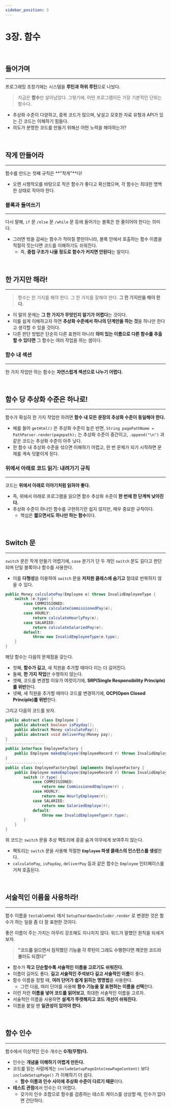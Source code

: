 ```yaml
---
sidebar_position: 3
---
```


# 3장. 함수

<br/>

## 들어가며

---

프로그래밍 초창기에는 시스템을 **루틴과 하위 루틴**으로 나눴다.

> 지금은 **함수**만 살아남았다. 그렇기에, 어떤 프로그램이든 가장 기본적인 단위는 함수다.

- 추상화 수준이 다양하고, 중복 코드가 많으며, 낯설고 모호한 자료 유형과 API가 있는 긴 코드는 이해하기 힘들다.
- 의도가 분명한 코드를 만들기 위해선 어떤 노력을 해야하는가?

<br/>

## 작게 만들어라

---

함수를 만드는 첫째 규칙은 **"작게"**다!

- 오랜 시행착오를 바탕으로 작은 함수가 좋다고 확신했으며, 각 함수는 최대한 명백한 상태로 작아야 한다.

### 블록과 들여쓰기

---

다시 말해, `if` 문 `/else` 문 `/while` 문 등에 들어가는 블록은 한 줄이어야 한다는 의미다.

- 그러면 밖을 감싸는 함수가 작아질 뿐만아니라, 블록 안에서 호출하는 함수 이름을 적절히 짓는다면 코드를 이해하기도 쉬워진다.
  - 즉, **중첩 구조가 나올 정도로 함수가 커지면 안된다**는 말이다.

<br/>

## 한 가지만 해라!

---

> 함수는 한 가지를 해야 한다. 그 한 가지를 잘해야 한다. **그 한 가지만을 해야 한다.**

- 이 말의 문제는 **그 한 가지가 무엇인지 알기가 어렵다**는 것이다.
- 이를 쉽게 이해하고자 하면 **추상화 수준에서 하나의 단계만을 하는 것**을 하나만 한다고 생각할 수 있을 것이다.
- 다른 판단 방법은 단순히 다른 표현이 아니라 **의미 있는 이름으로 다른 함수를 추출할 수 있다면** 그 함수는 여러 작업을 하는 셈이다.

### 함수 내 섹션

---

한 가지 작업만 하는 함수는 **자연스럽게 섹션으로 나누기 어렵다.**

<br/>

## 함수 당 추상화 수준은 하나로!

---

함수가 확실히 한 가지 작업만 하려면 **함수 내 모든 문장의 추상화 수준이 동일해야 한다.**

- 예를 들어 `getHtml()` 은 추상화 수준이 높은 반면, `String pagePathName = PathParser.render(pagepath);` 는 추상화 수준이 중간이고, `.append("\n")` 과 같은 코드는 추상화 수준이 아주 낮다.
- 한 함수 내 추상화 수준을 섞으면 이해하기 어렵고, 한 번 문제가 되기 시작하면 문제를 계속 덧붙이게 된다.

### 위에서 아래로 코드 읽기: 내려가기 규칙

---

코드는 **위에서 아래로 이야기처럼 읽혀야 좋다.**

- 즉, 위에서 아래로 프로그램을 읽으면 함수 추상화 수준이 **한 번에 한 단계씩 낮아진다.**
- 추상화 수준이 하나인 함수를 구현하기란 쉽지 않지만, 매우 중요한 규칙이다.
  - 핵심은 **짧으면서도 하나만 하는 함수**이다.

<br/>

## Switch 문

---

`switch` 문은 작게 만들기 어렵기에, `case` 분기가 단 두 개인 `switch` 문도 길다고 판단되며 단일 블록이나 함수를 사용한다.

- 이를 **다형성**을 이용하여 `switch` 문을 **저차원 클래스에 숨기고** 절대로 반복하지 않을 수 있다.

```java
public Money calculatePay(Employee e) throws InvalidEmployeeType {
	switch (e.type) {
		case COMMISSIONED:
			return calculateCommissionedPay(e);
		case HOURLY:
			return calculateHourlyPay(e);
		case SALARIED:
			return calculateSalariedPay(e);
		default:
			throw new InvalidEmployeeType(e.type);
	}
}
```

해당 함수는 다음의 문제점을 갖는다.

- 첫째, **함수가 길고**, 새 직원을 추가할 때마다 이는 더 길어진다.
- 둘째, **한 가지 작업**만 수행하지 않는다.
- 셋째, 코드를 변경할 이유가 여럿이기에, **SRP(Single Responsibility Principle)를 위반**한다.
- 넷째, 새 직원을 추가할 때마다 코드를 변경하기에, **OCP(Open Closed Principle)를 위반**한다.

그리고 다음의 코드를 보자.

```java
public abstract class Employee {
	public abstract boolean isPayday();
	public abstract Money calculatePay();
	public abstract void deliverPay(Money pay);
}
-----------------
public interface EmployeeFactory {
	public Employee makeEmployee(EmployeeRecord r) throws InvalidEmployeeType;
}
-----------------
public class EmployeeFactoryImpl implements EmployeeFactory {
	public Employee makeEmployee(EmployeeRecord r) throws InvalidEmployeeType {
		switch (r.type) {
			case COMMISSIONED:
				return new CommissionedEmployee(r) ;
			case HOURLY:
				return new HourlyEmployee(r);
			case SALARIED:
				return new SalariedEmploye(r);
			default:
				throw new InvalidEmployeeType(r.type);
		}
	}
}
```

위 코드는 `switch` 문을 추상 팩토리에 꽁꽁 숨겨 아무에게 보여주지 않는다.

- 팩토리는 `switch` 문을 사용해 적절한 **`Employee` 파생 클래스의 인스턴스를 생성**한다.
- `calculatePay`, `isPayday`, `deliverPay` 등과 같은 함수는 `Employee` 인터페이스를 거쳐 호출된다.

<br/>

## 서술적인 이름을 사용하라!

---

함수 이름을 `testableHtml` 에서 `SetupTeardownIncluder.render` 로 변경한 것은 함수가 하는 일을 좀 더 잘 표현한 것이다.

좋은 이름이 주는 가치는 아무리 강조해도 지나치지 않다. 워드가 말했던 원칙을 되새겨보자.

> **"코드를 읽으면서 짐작했던 기능을 각 루틴이 그래도 수행한다면 깨끗한 코드라 불러도 되겠다"**

- 함수가 **작고 단순할수록 서술적인 이름을 고르기도 쉬워진다.**
- 이름이 길어도 좋다. **길고 서술적인 주석보다 길고 서술적인 이름**이 좋다.
- 함수 이름을 정할 때, **여러 단어가 쉽게 읽히는 명명법**을 사용한다.
  - 그런 다음, 여러 단어를 사용해 **함수 기능을 잘 표현하는 이름을 선택**한다.
- 이런 저런 **이름을 넣어 코드를 읽어보고**, 최대한 서술적인 이름을 고르자.
- 서술적인 이름을 사용하면 **설계가 뚜렷해지고 코드 개선이 쉬워진다.**
- 이름을 붙일 땐 **일관성이 있어야 한다.**

<br/>

## 함수 인수

---

함수에서 이상적인 인수 개수는 **0개(무항)다.**

- 인수는 **개념을 이해하기 어렵게 만든다.**
- 코드를 읽는 사람에게는 `includeSetupPageInto(newPageContent)` 보다 `includeSetupPage()` 가 이해하기 더 쉽다.
  - **함수 이름과 인수 사이에 추상화 수준이 다르기 때문**이다.
- **테스트 관점**에서 인수는 더 어렵다.
  - 갖가지 인수 조합으로 함수를 검증하는 테스트 케이스를 상상할 때, 인수가 없다면 간단하다.
